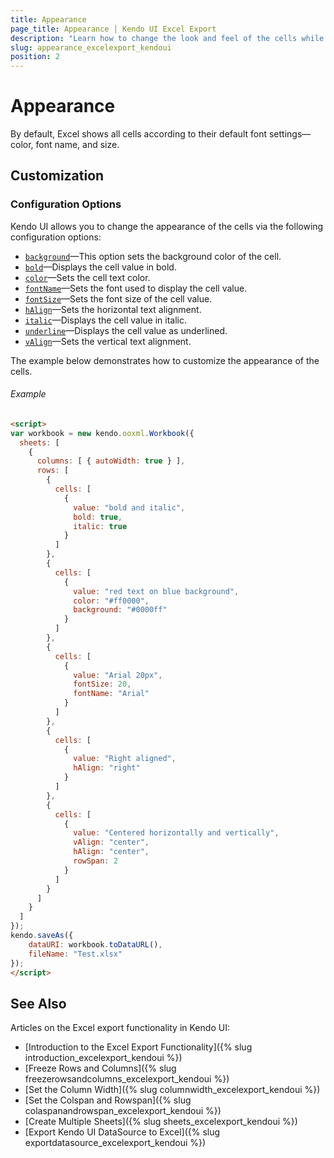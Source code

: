 ```yaml
---
title: Appearance
page_title: Appearance | Kendo UI Excel Export
description: "Learn how to change the look and feel of the cells while exporting Kendo UI components to Excel."
slug: appearance_excelexport_kendoui
position: 2
---
```


# Appearance

By default, Excel shows all cells according to their default font settings&mdash;color, font name, and size.

## Customization

### Configuration Options

Kendo UI allows you to change the appearance of the cells via the following configuration options:

* [`background`](/api/javascript/ooxml/workbook/configuration/sheets.rows.cells.background)&mdash;This option sets the background color of the cell.
* [`bold`](/api/javascript/ooxml/workbook/configuration/sheets.rows.cells.bold)&mdash;Displays the cell value in bold.
* [`color`](/api/javascript/ooxml/workbook/configuration/sheets.rows.cells.color)&mdash;Sets the cell text color.
* [`fontName`](/api/javascript/ooxml/workbook/configuration/sheets.rows.cells.fontname)&mdash;Sets the font used to display the cell value.
* [`fontSize`](/api/javascript/ooxml/workbook/configuration/sheets.rows.cells.fontsize)&mdash;Sets the font size of the cell value.
* [`hAlign`](/api/javascript/ooxml/workbook/configuration/sheets.rows.cells.halign)&mdash;Sets the horizontal text alignment.
* [`italic`](/api/javascript/ooxml/workbook/configuration/sheets.rows.cells.italic)&mdash;Displays the cell value in italic.
* [`underline`](/api/javascript/ooxml/workbook/configuration/sheets.rows.cells.underline)&mdash;Displays the cell value as underlined.
* [`vAlign`](/api/javascript/ooxml/workbook/configuration/sheets.rows.cells.valign)&mdash;Sets the vertical text alignment.

The example below demonstrates how to customize the appearance of the cells.

###### Example

```html
<script>
var workbook = new kendo.ooxml.Workbook({
  sheets: [
    {
      columns: [ { autoWidth: true } ],
      rows: [
        {
          cells: [
            {
              value: "bold and italic",
              bold: true,
              italic: true
            }
          ]
        },
        {
          cells: [
            {
              value: "red text on blue background",
              color: "#ff0000",
              background: "#0000ff"
            }
          ]
        },
        {
          cells: [
            {
              value: "Arial 20px",
              fontSize: 20,
              fontName: "Arial"
            }
          ]
        },
        {
          cells: [
            {
              value: "Right aligned",
              hAlign: "right"
            }
          ]
        },
        {
          cells: [
            {
              value: "Centered horizontally and vertically",
              vAlign: "center",
              hAlign: "center",
              rowSpan: 2
            }
          ]
        }
      ]
    }
  ]
});
kendo.saveAs({
    dataURI: workbook.toDataURL(),
    fileName: "Test.xlsx"
});
</script>
```

## See Also

Articles on the Excel export functionality in Kendo UI:

* [Introduction to the Excel Export Functionality]({% slug introduction_excelexport_kendoui %})
* [Freeze Rows and Columns]({% slug freezerowsandcolumns_excelexport_kendoui %})
* [Set the Column Width]({% slug columnwidth_excelexport_kendoui %})
* [Set the Colspan and Rowspan]({% slug colaspanandrowspan_excelexport_kendoui %})
* [Create Multiple Sheets]({% slug sheets_excelexport_kendoui %})
* [Export Kendo UI DataSource to Excel]({% slug exportdatasource_excelexport_kendoui %})
